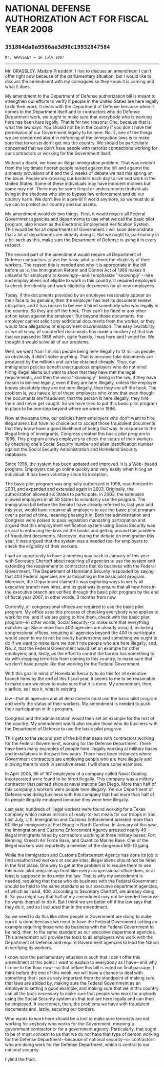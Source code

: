 # NATIONAL DEFENSE AUTHORIZATION ACT FOR FISCAL YEAR 2008
## `351864da0a9586aa3d90c19932847584`
`Mr. GRASSLEY — 16 July 2007`

---


Mr. GRASSLEY. Madam President, I rise to discuss an amendment I can't 
offer right now because of the parliamentary situation, but I would 
like to discuss the amendment with my colleagues so they know it is 
coming and what it does.

My amendment to the Department of Defense authorization bill is meant 
to strengthen our efforts to verify if people in the United States are 
here legally to do their work. It deals with the Department of Defense 
because when it comes to the Department itself and to contractors who 
do Defense Department work, we ought to make sure that everybody who is 
working here has been here legally. That is for two reasons: One, 
because that is what the law says. You should not be in the country if 
you don't have the permission of our Government legally to be here. No. 
2, one of the things we are concerned about in enforcing of the 
immigration laws is to make sure that terrorists don't get into the 
country. We should be particularly concerned that we don't have people 
with terrorist connections working for our contractors or working for 
the Government itself.

Without a doubt, we have an illegal immigration problem. That was 
evident from the legitimate hoorah people raised against the bill and 
against the amnesty provisions of it and the 2 weeks of debate we had 
this spring on the issue. People are crossing our borders each day to 
live and work in the United States. Some of these individuals may have 
innocent motives but some may not. There may be some illegal or 
undocumented individuals living in the shadows who aim to bypass law 
enforcement and do our country harm. We don't live in a pre-9/11 world 
anymore, so we must do all we can to protect our country and our 
assets.

My amendment would do two things. First, it would require all Federal 
Government agencies and departments to use what we call the basic pilot 
program, also known as the Electronic Employment Verification System. 
This would be for all departments of Government. I will soon 
demonstrate that a lot of departments are already doing it. But we 
ought to, particularly in a bill such as this, make sure the Department 
of Defense is using it in every respect.

The second part of the amendment would require all Department of 
Defense contractors to use the basic pilot to check the eligibility of 
their workers. The reason this is needed and why it is appropriate in 
the bill before us is, the Immigration Reform and Control Act of 1986 
makes it unlawful for employers to knowingly--and I emphasize 
''knowingly''--hire and employ aliens not eligible to work in this 
country. It required employers to check the identity and work 
eligibility documents for all new employees.

Today, if the documents provided by an employee reasonably appear on 
their face to be genuine, then the employer has met its document review 
obligation, and it has reason to believe it hired somebody who was 
legally in the country. So they are off the hook. They can't be fined 
or any other action taken against the employer. But beyond those 
documents, the employer cannot solicit any additional documents from 
the worker, or they would face allegations of employment 
discrimination. The easy availability, as we all know, of counterfeit 
documents has made a mockery of that law that we passed in 1986 which, 
quite frankly, I was here and I voted for. We thought it would solve 
all of our problems.

Well, we went from 1 million people being here illegally to 12 
million people, so obviously it didn't solve anything. That is because 
fake documents are produced by the millions and can be obtained 
cheaply. Thus, our immigration policies benefit unscrupulous employers 
who do not mind hiring illegal aliens but want to show that they have 
met the legal requirements, and then the word ''knowingly'' being in 
the law, if they have reason to believe legally, even if they are here 
illegally, unless the employer knows absolutely they are not here 
illegally, then they are off the hook. The problem is, you have a lot 
of these employers who know that even though the documents are 
fraudulent, that the person is here illegally, they hire them and never 
get caught. So we have tried to put this basic pilot program in place 
to be one step beyond where we were in 1986.

Now at the same time, our policies harm employers who don't want to 
hire illegal aliens but have no choice but to accept those fraudulent 
documents that they know have a good likelihood of being that way. In 
response to the illegal hiring of immigrants, Congress created this 
basic pilot program in 1996. This program allows employers to check the 
status of their workers by checking one's Social Security number and 
alien identification number against the Social Security Administration 
and Homeland Security databases.

Since 1996, the system has been updated and improved. It is a Web-
based program. Employers can go online quickly and very easily when 
hiring an individual. It has been voluntary since its inception.

The basic pilot program was originally authorized in 1996, 
reauthorized in 2001, and expanded and extended again in 2003. 
Originally, the authorization allowed six States to participate. In 
2003, the extension allowed employers in all 50 States to voluntarily 
use the program. The immigration bill before the Senate I have already 
referred to, last year and this year, would have required all employers 
to use the basic pilot program over a period of time, meaning phasing 
it in. Both the administration and Congress were poised to pass 
legislation mandating participation and argued that this employment 
verification system using Social Security was crucial to enforcing the 
laws on the books and getting around this problem of fraudulent 
documents. Moreover, during the debate on immigration this year, it was 
argued that the system was a needed tool for employers to check the 
eligibility of their workers.


I had an opportunity to have a meeting way back in January of this 
year with Secretary Chertoff about requiring all agencies to use the 
system and extending the requirement to contractors that do business 
with the Federal Government. The Department of Homeland Security 
responded by saying that 403 Federal agencies are participating in the 
basic pilot program. Moreover, the Department claimed it was exploring 
ways to verify all executive branch new hires, and its goal was to 
ensure that all new hires in the executive branch are verified through 
the basic pilot program by the end of fiscal year 2007; in other words, 
3 months from now.

Currently, all congressional offices are required to use the basic 
pilot program. My office uses this process of checking everybody who 
applies to work for me, and if we are going to hire them, check with 
the basic pilot program--in other words, Social Security--to make sure 
that everything matches up. Since more than 400 agencies are already 
using it, including congressional offices, requiring all agencies 
beyond the 400 to participate would seem to me to not be overly 
burdensome and something we ought to do if we want to make sure we 
don't hire people who are here illegally; and, No. 2, that the Federal 
Government would set an example for other employers; and, lastly, as 
the effort to control the border has something to do with stopping 
terrorists from coming to this country, to make sure that we don't have 
people like that working for the Federal Government.

With this goal in mind of Homeland Security to do this for all 
executive branch hires by the end of this fiscal year, it seems to me 
to be reasonable to make sure we move to make sure that it is done. My 
amendment, then, clarifies, as I see it, what is existing


law--that all agencies and all departments must use the basic pilot 
program and verify the status of their workers. My amendment is needed 
to push their participation in this program.

Congress and the administration would then set an example for the 
rest of the country. My amendment would also require those who do 
business with the Department of Defense to use the basic pilot program.

This gets to the second part of the bill that deals with contractors 
working for the Federal Government, working for the Defense Department. 
There have been many examples of people here illegally working at 
military bases and installations in the past few years. There have been 
instances where Government contractors are employing people who are 
here illegally and allowing them to work in sensitive areas. I will 
share some examples.

In April 2005, 86 of 167 employees of a company called Naval Coating 
Incorporated were found to be hired illegally. This company was a 
military contractor that painted ships at naval stations San Diego. 
More than half of this company's workers were people here illegally. 
Yet our Department of Defense was doing business with this company that 
had more than half of its people illegally employed because they were 
here illegally.

Last year, hundreds of illegal workers were found working for a Texas 
company which makes millions of ready-to-eat meals for our troops in 
Iraq. Last July, U.S. Immigration and Customs Enforcement arrested more 
than 60 illegal immigrants at Fort Bragg in North Carolina. In January 
of this year, the Immigration and Customs Enforcement Agency arrested 
nearly 40 illegal immigrants hired by contractors working at three 
military bases: Fort Benning, Creech Air Force Base, and Quantico 
Marine Base. One of the illegal workers was reportedly a member of the 
dangerous MS-13 gang.

While the Immigration and Customs Enforcement Agency has done its job 
to find unauthorized workers at secure sites, illegal aliens should not 
be hired in the first place. One way to get at the problem is to 
require them to use this basic pilot program up front like every 
congressional office does, or at least is supposed to do under the law. 
That is why my amendment is needed, requiring that those who do 
business with the Federal Government should be held to the same 
standard as our executive department agencies, of which as I said, 400, 
according to Secretary Chertoff, are already doing it. So you might say 
that half of my amendment may not be needed because he wants them all 
to do it. But I think we are better off if the law says that they do 
it, and so I included that in the amendment.

So we need to do this like other people in Government are doing to 
make sure it is done because we need to have the Federal Government 
setting an example requiring those who do business with the Federal 
Government to be held, then, to the same standard as our executive 
department agencies. This amendment will provide the tools to all 
employers who work with the Department of Defense and require 
Government agencies to lead the Nation in verifying its workers.

I know now the parliamentary situation is such that I can't offer 
this amendment at this point. I want to explain to everybody as I 
have--and why I come to the floor now--so that before this bill is 
voted on final passage, I think before the end of this week, we will 
have a chance to deal with something that I see as very important from 
the standpoint of making sure that laws are abided by, making sure the 
Federal Government as an employer is setting a good example, and making 
sure that we in this country use all the tools necessary to make sure 
that people who work for anybody using the Social Security system as 
that tool are here legally and can then be employed. It overcomes, 
then, the problems we have with fraudulent documents and, lastly, 
securing our borders.


Who wants to work here should be a tool to make sure terrorists are 
not working for anybody who works for the Government, meaning a 
government contractor or for a government agency. Particularly, that 
ought to be of most concern to us that we do not have that type of 
person working for the Defense Department--because of national 
security--or contractors who are doing work for the Defense Department, 
which is central to our national security.

I yield the floor.